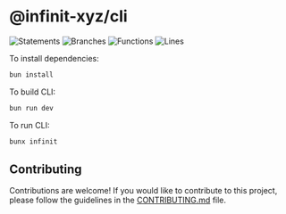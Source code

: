# @infinit-xyz/cli

![Statements](https://img.shields.io/badge/statements-52.03%25-red.svg?style=flat)
![Branches](https://img.shields.io/badge/branches-37.5%25-red.svg?style=flat)
![Functions](https://img.shields.io/badge/functions-55.17%25-red.svg?style=flat)
![Lines](https://img.shields.io/badge/lines-51.91%25-red.svg?style=flat)


To install dependencies:

```bash
bun install
```

To build CLI:

```bash
bun run dev
```

To run CLI:
```bash
bunx infinit
```


## Contributing

Contributions are welcome! If you would like to contribute to this project, please follow the guidelines in the [CONTRIBUTING.md](.github/CONTRIBUTING.md) file.

